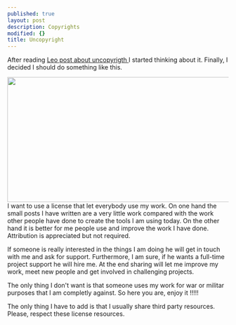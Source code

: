 ```yaml
---
published: true
layout: post
description: Copyrights
modified: {}
title: Uncopyright
---
```





After reading <a href="http://zenhabits.net/uncopyright/" target="_blank">Leo post about uncopyrigth </a> I started thinking about it. Finally, I decided I should do something like this.

<center><a><img class="alignnone" src="http://open.commonly.cc/bundle/img/uncopyrighted.png" alt="" width="638" height="285" /></a></center>I want to use a license that let everybody use my work. On one hand the small posts I have written are a very little work compared with the work other people have done to create the tools I am using today. On the other hand it is better for me people use and improve the work I have done. Attribution is appreciated but not required.

<!-- more -->

If someone is really interested in the things I am doing he will get in touch with me and ask for support. Furthermore, I am sure, if he wants a full-time project support he will hire me. At the end sharing will let me improve my work, meet new people and get involved in challenging projects.

The only thing I don't want is that someone uses my work for war or militar purposes that I am completly against. So here you are, enjoy it !!!!!

The only thing  I have to add is that I usually share third party resources. Please, respect these license resources.
